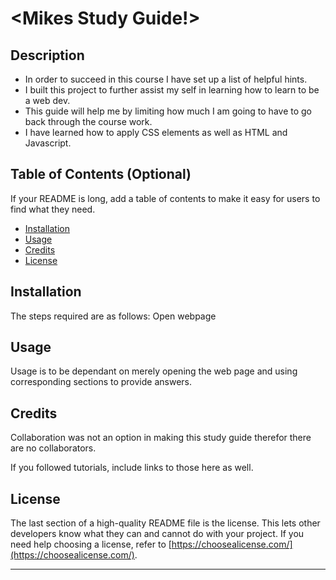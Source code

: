 # <Mikes Study Guide!>

## Description

- In order to succeed in this course I have set up a list of helpful hints.
- I built this project to further assist my self in learning how to learn to be a web dev.
- This guide will help me by limiting how much I am going to have to go back through the course work.
- I have learned how to apply CSS elements as well as HTML and Javascript.

## Table of Contents (Optional)

If your README is long, add a table of contents to make it easy for users to find what they need.

- [Installation](#installation)
- [Usage](#usage)
- [Credits](#credits)
- [License](#license)

## Installation

The steps required are as follows: 
Open webpage 

## Usage

Usage is to be dependant on merely opening the web page and using corresponding sections to provide answers.


## Credits

Collaboration was not an option in making this study guide therefor there are no collaborators.

If you followed tutorials, include links to those here as well.

## License

The last section of a high-quality README file is the license. This lets other developers know what they can and cannot do with your project. If you need help choosing a license, refer to [https://choosealicense.com/](https://choosealicense.com/).

---
